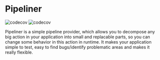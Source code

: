 # Pipeliner
![codecov](https://img.shields.io/badge/coverage-100%25-brightgreen)
![codecov](https://img.shields.io/badge/license-MIT-green)

Pipeliner is a simple pipeline provider, which allows you to decompose any big action in your application into small and replacable parts, so you can change some behavior in this action in runtime. It makes your application simple to test, easy to find bugs/identify problematic areas and makes it really flexible.
